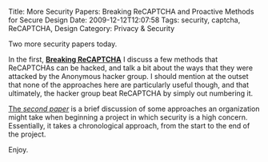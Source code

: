 Title: More Security Papers: Breaking ReCAPTCHA and Proactive Methods for Secure Design
Date: 2009-12-12T12:07:58
Tags: security, captcha, ReCAPTCHA, Design
Category: Privacy & Security

Two more security papers today. 

In the first, [**Breaking ReCAPTCHA**][1] I discuss a few methods that 
ReCAPTCHAs can be hacked, and talk a bit about the ways that they were 
attacked by the Anonymous hacker group. I should mention at the outset that
none of the approaches here are particularly useful though, 
and that ultimately, the hacker group beat ReCAPTCHA by simply out 
numbering it.

[The *second paper*][2] is a brief discussion of some approaches an 
organization might take when beginning a project in which security is a 
high concern. Essentially, it takes a chronological approach, 
from the start to the end of the project. 

Enjoy.

[1]: {filename}/pdfs/breaking-recaptcha.pdf
[2]: {filename}/pdfs/proactive-security.pdf
